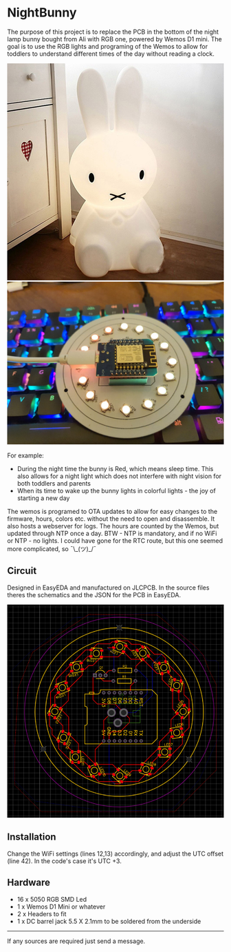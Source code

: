 # NightBunny

The purpose of this project is to replace the PCB in the bottom of the night lamp bunny bought from Ali with RGB one, powered by Wemos D1 mini.
The goal is to use the RGB lights and programing of the Wemos to allow for toddlers to understand different times of the day without reading a clock.

[![Bunny](https://raw.githubusercontent.com/Eyal51/NightBunny/main/nightbunny.jpeg "Bunny")](https://raw.githubusercontent.com/Eyal51/NightBunny/main/nightbunny.jpeg "Bunny")
[![Circuit](https://raw.githubusercontent.com/Eyal51/NightBunny/main/circuit%20working.jpeg "Circuit")](https://raw.githubusercontent.com/Eyal51/NightBunny/main/circuit%20working.jpeg "Circuit")

For example:
- During the night time the bunny is Red, which means sleep time. This also allows for a night light which does not interfere with night vision for both toddlers and parents
- When its time to wake up the bunny lights in colorful lights - the joy of starting a new day
  
The wemos is programed to OTA updates to allow for easy changes to the firmware, hours, colors etc. without the need to open and disassemble. It also hosts a webserver for logs.
The hours are counted by the Wemos, but updated through NTP once a day.
BTW - NTP is mandatory, and if no WiFi or NTP - no lights.
I could have gone for the RTC route, but this one seemed more complicated, so ¯\\_(ツ)\_/¯

## Circuit

Designed in EasyEDA and manufactured on JLCPCB. In the source files theres the schematics and the JSON for the PCB in EasyEDA.

[![PCB](https://raw.githubusercontent.com/Eyal51/NightBunny/main/PCB_design.png.png "PCB")](https://raw.githubusercontent.com/Eyal51/NightBunny/main/PCB_design.png.png "PCB")

## Installation

Change the WiFi settings (lines 12,13) accordingly, and adjust the UTC offset (line 42). In the code's case it's UTC +3.

## Hardware

- 16 x 5050 RGB SMD Led
- 1 x Wemos D1 Mini or whatever
- 2 x Headers to fit
- 1 x DC barrel jack 5.5 X 2.1mm to be soldered from the underside


------------
If any sources are required just send a message.

